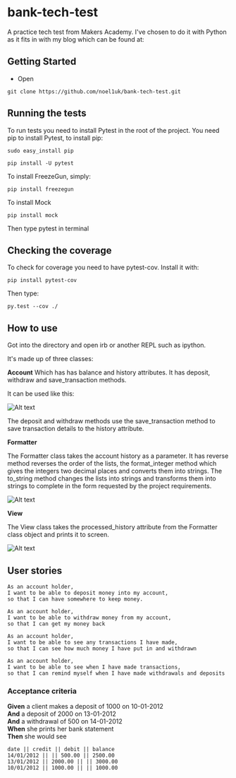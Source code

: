 # bank-tech-test

A practice tech test from Makers Academy. I've chosen to do it with Python as
it fits in with my blog which can be found at:

## Getting Started

* Open

```
git clone https://github.com/noel1uk/bank-tech-test.git
```

## Running the tests
To run tests you need to install Pytest in the root of the project. You need pip to install Pytest, to install pip:

```
sudo easy_install pip
```

```
pip install -U pytest
```

To install FreezeGun, simply:
```
pip install freezegun
```

To install Mock

```
pip install mock
```

Then type pytest in terminal


## Checking the coverage


To check for coverage you need to have pytest-cov. Install it with:

```
pip install pytest-cov

```
Then type:

```
py.test --cov ./
```

## How to use

Got into the directory and open irb or another REPL such as ipython.

It's made up of three classes:

__Account__
Which has has balance and history attributes.
It has deposit, withdraw and save_transaction methods.

It can be used like this:

![Alt text](https://raw.githubusercontent.com/noel1uk/bank-tech-test/757dbd830d8e7938f010d3b900fcba799d0f668c/images/account.png?raw=true "Optional Title")

The deposit and withdraw methods use the save_transaction method to save transaction details to the history attribute.

__Formatter__

The Formatter class takes the account history as a parameter. It has reverse method reverses the order of the lists, the format_integer method which gives the integers two decimal places and converts them into strings. The to_string method  changes the lists into strings and transforms them into strings to complete in the form requested by the project requirements.

![Alt text](https://github.com/noel1uk/bank-tech-test/blob/images/images/formatter.png?raw=true "Optional Title")

__View__

The View class takes the processed_history attribute from the Formatter class object and prints it to screen.

![Alt text](https://github.com/noel1uk/bank-tech-test/blob/images/images/view.png?raw=true "Optional Title")


## User stories

```
As an account holder,
I want to be able to deposit money into my account,
so that I can have somewhere to keep money.
```

```
As an account holder,
I want to be able to withdraw money from my account,
so that I can get my money back
```

```
As an account holder,
I want to be able to see any transactions I have made,
so that I can see how much money I have put in and withdrawn
```

```
As an account holder,
I want to be able to see when I have made transactions,
so that I can remind myself when I have made withdrawals and deposits
```

### Acceptance criteria

**Given** a client makes a deposit of 1000 on 10-01-2012  
**And** a deposit of 2000 on 13-01-2012  
**And** a withdrawal of 500 on 14-01-2012  
**When** she prints her bank statement  
**Then** she would see

```
date || credit || debit || balance
14/01/2012 || || 500.00 || 2500.00
13/01/2012 || 2000.00 || || 3000.00
10/01/2012 || 1000.00 || || 1000.00
```
